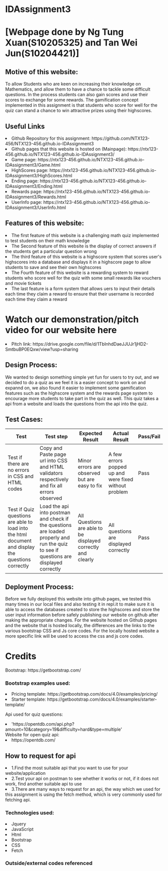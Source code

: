 # IDAssignment3 
<h1>[Webpage done by Ng Tung Xuan(S10205325) and Tan Wei Jun(S10204421)]</h1>
<h2>Motive of this website:</h2>
<p>To allow Students who are keen on increasing their knowledge on Mathematics, and allow them to have a chance to tackle some difficult questions. In the process students can also gain scores and use their scores to exchange for some rewards. The gamification concept implemented in this assignment is that students who score for well for the quiz can stand a chance to win attractive prizes using their highscores.</p>

<h2>Useful Links</h2>
<li> Github Repository for this assignment: https://github.com/NTX123-456/NTX123-456.github.io-IDAssignment3 </li>
<li> Github pages that this website is hosted on (Mainpage): https://ntx123-456.github.io/NTX123-456.github.io-IDAssignment3/</li>
<li> Game page: https://ntx123-456.github.io/NTX123-456.github.io-IDAssignment3/Game.html</li>
<li> HighScores page: https://ntx123-456.github.io/NTX123-456.github.io-IDAssignment3/HighScores.html </li>
<li> Ending page: https://ntx123-456.github.io/NTX123-456.github.io-IDAssignment3/Ending.html </li>
<li> Rewards page: https://ntx123-456.github.io/NTX123-456.github.io-IDAssignment3/Rewards.html </li>
<li> UserInfo page: https://ntx123-456.github.io/NTX123-456.github.io-IDAssignment3/UserInfo.html </li>

<h2>Features of this website:</h2>
<li>The first feature of this website is a challenging math quiz implemented to test students on their math knowledge</li>
<li>The Second feature of this website is the display of correct answers if the students get a particular question wrong</li>
<li>The third feature of this website is a highscore system that scores user's highscores into a database and displays it in a highscore page to allow students to save and see their own highscores</li>
<li>The Fourth feature of this website is a rewarding system to reward students who score well for the quiz with some small rewards like vouchers and movie tickets</li>
<li>The last feature is a form system that allows uers to input their details each time they claim a reward to ensure that their username is recorded each time they claim a reward</li>

<h1>Watch our demonstration/pitch video for our website here </h1>
<li>Pitch link: https://drive.google.com/file/d/1TbInhdDaeJJUJr1jHD2-SmtbuBP0EQxw/view?usp=sharing</li>

<h2>Design Process:</h2>
<p> We wanted to design something simple yet fun for users to try out, and we decided to do a quiz as we feel it is a easier concept to work on and expannd on, we also found it easier to implement some gamification features such as the highscore system and the rewards page system to encourage more students to take part in the quiz as well. This quiz takes a api from a website and loads the questions from the api into the quiz.</p>

<h2>Test Cases:</h2>

Test | Test step | Expected Result | Actual Result | Pass/Fail |
------------- | ------------- | ------------- | ------------- | ------------- |
Test if there are no errors in CSS and HTML codes | Copy and Paste page url into CSS and HTML validators respectively and fix all errors observed | Minor errors are observed but are easy to fix | A few errors popped up and were fixed without problem |Pass|
Test if Quiz questions are able to load into the html document and display the questions correctly | Load the api into postman and check if the questions are loaded properly and run the quiz to see if questions are displayed correctly | All Questions are able to be displayed correctly and clearly|All questions are displayed correctly|Pass|

<h2>Deployment Process:</h2>
Before we fully deployed this website into github pages, we tested this many times in our local files and also testing it in repl.it to make sure it is able to access the databases created to store the highscores and store the user input information before safely publishing our website on github after making the appropriate changes. For the website hosted on Github pages and the website that is hosted locally, the differences are the links to the various bootstrap CSS and Js core codes. For the locally hosted website a more specific link will be used to access the css and js core codes.


<h1>Credits</h1>
Bootstrap: https://getbootstrap.com/
<h3>Bootstrap examples used:</h3>
<li>Pricing template: https://getbootstrap.com/docs/4.0/examples/pricing/ </li>
<li>Starter template: https://getbootstrap.com/docs/4.0/examples/starter-template/ </li>

Api used for quiz questions:
<li>'https://opentdb.com/api.php?amount=10&category=19&difficulty=hard&type=multiple'</li>
Website for open quiz api:
<li> https://opentdb.com/ </li>

<h2>How to request for api</h2>
<li>1.Find the most suitable api that you want to use for your website/application</li>
<li>2.Test your api on postman to see whether it works or not, if it does not work, find another suitable api to use</li>
<li>3.There are many ways to request for an api, the way which we used for this assignment is using the fetch method, which is very commonly used for fetching api.</li>

<h3>Technologies used:</h3>
<li>Jquery</li>
<li>JavaScript</li>
<li>Html</li>
<li>Bootstrap</li>
<li>CSS</li>
<li>Fetch</li>

<h3>Outside/external codes referenced</h3>


